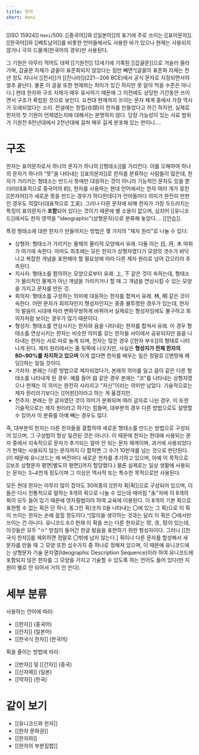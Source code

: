 ```yaml
---
title: 한자
short: Hani
...
```


[[ISO 15924]] `Hani`/500. [[중국어]]와 [[일본어]]의 표기에 주로 쓰이는 [[표어문자]]. [[한국어]]와 [[베트남어]]를 비롯한 언어들에서도 사용한 바가 있으나 현재는 사용되지 않거나 극히 드물게(한국어의 경우)만 사용된다.

그 기원은 아무리 적어도 대략 [[기원전]] 12세기에 기록된 [[갑골문]]으로 거슬러 올라가며, 갑골문 자체가 글꼴이 표준화되지 않았다는 점만 빼면^[글꼴의 표준화 자체는 천 년 정도 지나서 [[전서]]가 [[진나라]]\(221--206 BCE)에서 공식 문자로 지정되면서야 얼추 끝난다. 물론 이 글꼴 또한 현재와는 차이가 있긴 하지만 못 알아 먹을 수준은 아니다.] 현대 한자와 구조 자체가 매우 유사하기 때문에 그 이전에도 상당한 기간동안 쓰이면서 구조가 확립된 것으로 보인다. 요컨대 현재까지 쓰이는 문자 체계 중에서 가장 역사가 오래되었다는 소리. 전설에는 창힐(仓颉)이 한자를 만들었다고 하긴 하지만, 실제로 한자의 첫 기원이 언제였는지에 대해서는 분명하지 않다. 당장 가능성이 있는 사료 범위가 기원전 6천년대에서 2천년대에 걸쳐 매우 길게 분포해 있는 판이니....

# 구조

한자는 표어문자로서 하나의 문자가 하나의 [[형태소]]를 가리킨다. 이를 오해하여 하나의 문자가 하나의 "뜻"을 나타내는 [[표의문자]]로 한자를 분류하는 사람들이 많은데, 한자가 가리키는 형태소는 반드시 뜻에만 대응하는 것이 아니라 기능적인 문자도 있을 뿐더러(대표적으로 중국어의 的), 한자를 사용하는 현대 언어에서는 한자 여러 개가 뭉친 [[한자어]]가 새로운 뜻을 만드는 경우가 허다한데다가 언어들마다 의미가 완전히 딴판인 경우도 적잖다(대표적으로 工夫). 그러나 다른 문자에 비해 한자가 가장 두드러지는 특징이 표의문자가 **포함**되어 있다는 것이기 때문에 별 소용이 없으며, 심지어 [[유니코드]]에서도 한자 영역을 "ideographic"(상형문자)으로 분류해 놓았다.... [[안습]].

특정 형태소에 대한 한자가 만들어지는 방법은 몇 가지의 "제자 원리"로 나눌 수 있다:

* 상형자: 형태소가 가리키는 물체의 물리적 모양에서 유래. 다들 아는 日, 月, 木 따위가 여기에 속한다. 아마도 최초에는 모든 한자가 상형자였다가 모양의 갯수가 바닥나고 복잡한 개념을 표현해야 할 필요성에 따라 다른 제자 원리로 넘어 갔으리라 추측된다.
* 지사자: 형태소를 함의하는 모양으로부터 유래. 上, 下 같은 것이 속하는데, 형태소가 물리적인 물체가 아닌 개념을 가리키거나 할 때 그 개념을 연상시킬 수 있는 모양을 가지고 문자를 만든 것.
* 회의자: 형태소를 구성하는 의미에 대응하는 한자를 합쳐서 유래. 林, 明 같은 것이 속한다. 어떤 문자가 회의자인지 형성자인지는 종종 불투명한 경우가 있는데, 한자의 발음이 시대에 따라 변화무쌍하게 바뀌어서 실제로는 형성자임에도 불구하고 회의자처럼 보이는 경우가 많기 때문이다.
* 형성자: 형태소를 연상시키는 한자와 음을 나타내는 한자를 합쳐서 유래. 이 경우 형태소를 연상시키는 한자는 비슷한 의미를 갖는 한자들 사이에서 공유되지만 음을 나타내는 한자는 서로 따로 놀게 되며, 전자는 많은 경우 [[한자 부수]]의 형태로 나타나게 된다. 제자 원리에서는 좀 뒷쪽에 나오지만, 사실은 **형성자가 전체 한자의 80~90%를 차지하고 있으며** 이게 없다면 한자를 배우는 일은 정말로 [[맨땅에 헤딩]]하는 일일 것이다.
* 가차자: 본래는 다른 방법으로 제자되었다가, 본래의 의미를 잃고 음이 같은 다른 형태소를 나타내게 된 경우. 예를 들어 自 같은 경우 본래는 "코"를 나타내는 상형자였으나 현재는 이 의미는 완전히 사라지고 "자신"이라는 의미만 남았다. 기술적으로는 제자 원리라기보다는 [[어원]]이라고 하는 게 옳겠지만.
* 전주자: 본래는 한 글자였던 것이 의미가 분화되며 여러 글자로 나뉜 경우. 이 또한 기술적으로는 제자 원리라고 하기는 힘들며, 대부분의 경우 다른 방법으로도 설명할 수 있어서 이 분류를 아예 빼는 경우도 많다.

즉, 대부분의 한자는 다른 한자들을 결합하여 새로운 형태소를 만드는 방법으로 구성되어 있으며, 그 구성법이 항상 일관된 것은 아니다. 이 때문에 한자는 현대에 사용되는 문자 중에서 지속적으로 문자가 추가되는 얼마 안 되는 문자 체계이며, 과거에 사용되었다가 현재는 사용되지 않는 문자까지 다 합하면 그 수가 10만개를 넘는 것으로 판단된다. (이 때문에 유니코드는 매 버전마다 새로운 한자를 추가하고 있으며, 아예 이 목적으로 [[보조 상형문자 평면|별도의 평면]]까지 할당했다.) 물론 실제로는 일상 생활에 사용되는 문자는 3~4천개 정도이며 그 이상은 역사적 또는 특수한 목적으로만 사용된다.

모든 현대 한자는 아무리 많이 잡아도 30여종의 [[한자 획|획]]으로 구성되어 있으며, 이들은 다시 전통적으로 말하는 8개의 획으로 나눌 수 있는데 때마침 "永"자에 이 8개의 획이 모두 들어 있기 때문에 영자필법이라 하여 교육에 이용된다. 이 8개의 기본 획으로 표현할 수 없는 획은 단 하나, 동그란 획(숫자 0을 나타내는 〇에 있는 그 획)으로 이 획이 쓰이는 한자는 손에 꼽힐 정도이다.^[많이들 생각하는 것과는 달리 이 획은 〇에서만 쓰이는 건 아니다. 유니코드 6.0 현재 이 획을 쓰는 다른 한자로는 㔔, 㪳, 㫈이 있는데, 이것들은 모두 "ㅇ" 받침이 들어간 한글 발음을 표현하기 위한 형성자이다. 그러나 [[한국식 한자]]를 제외하면 정말로 〇밖에 남지 않는다.] 획이나 다른 문자를 합성해서 새 문자를 만들 때 그 모양 또한 십수가지 중 하나로 정해져 있으며, 이 때문에 유니코드에는 상형문자 기술 문자열(Ideographic Description Sequence)이라 하여 유니코드에 포함되지 않은 한자를 그 모양을 가지고 기술할 수 있도록 하는 언어도 들어 있다(만 지원이 별로 안 되어서 거의 안 쓴다).

# 세부 분류

사용하는 언어에 따라:

* [[한지]] (중국어)
* [[칸지]] (일본어)
* [[한국식 한자]] (한국어)

획을 줄이는 방법에 따라:

* [[번자]] 및 [[간자]] (중국)
* [[신자체]] (일본)
* [[약자]] (한국)

# 같이 보기

* [[유니코드와 한자]]
* [[한자 문화권]]
* [[한자파]]
* [[한자의 부분집합]]

